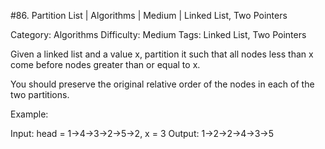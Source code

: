 #86. Partition List | Algorithms | Medium | Linked List, Two Pointers

Category: Algorithms
Difficulty: Medium
Tags: Linked List, Two Pointers

Given a linked list and a value x, partition it such that all nodes less than x come before nodes greater than or equal to x.

You should preserve the original relative order of the nodes in each of the two partitions.

Example:


Input: head = 1->4->3->2->5->2, x = 3
Output: 1->2->2->4->3->5


